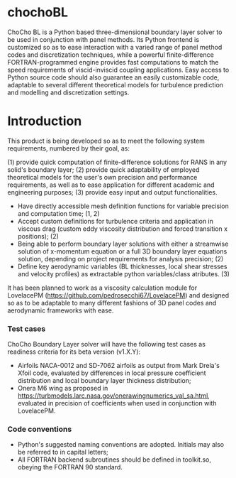 # chochoBL

ChoCho BL is a Python based three-dimensional boundary layer solver to be used in conjunction with panel methods.
Its Python frontend is customized so as to ease interaction with a varied range of panel method codes and discretization techniques, while a powerful finite-difference FORTRAN-programmed engine provides fast computations to match the speed requirements of viscid-inviscid coupling applications. Easy access to Python source code should also guarantee an easily customizable code, adaptable to several different theoretical models for turbulence prediction and modelling and discretization settings.

# Introduction

This product is being developed so as to meet the following system requirements, numbered by their goal, as:

(1) provide quick computation of finite-difference solutions for RANS in any solid's boundary layer;
(2) provide quick adaptability of employed theoretical models for the user's own precision and performance requirements, as well as to ease application for different academic and engineering purposes;
(3) provide easy input and output functionalities.

* Have directly accessible mesh definition functions for variable precision and computation time; (1, 2)
* Accept custom definitions for turbulence criteria and application in viscous drag (custom eddy viscosity distribution and forced transition x positions); (2)
* Being able to perform boundary layer solutions with either a streamwise solution of x-momentum equation or a full 3D boundary layer equations solution, depending on project requirements for analysis precision; (2)
* Define key aerodynamic variables (BL thicknesses, local shear stresses and velocity profiles) as extractable python variables/class atributes. (3)

It has been planned to work as a viscosity calculation module for LovelacePM (https://github.com/pedrosecchi67/LovelacePM) and designed so as to be adaptable to many different fashions of 3D panel codes and aerodynamic frameworks with ease.

### Test cases

ChoCho Boundary Layer solver will have the following test cases as readiness criteria for its beta version (v1.X.Y):

* Airfoils NACA-0012 and SD-7062 airfoils as output from Mark Drela's Xfoil code, evaluated by differences in local pressure coefficient distribution and local boundary layer thickness distribution;
* Onera M6 wing as proposed in https://turbmodels.larc.nasa.gov/onerawingnumerics_val_sa.html, evaluated in precision of coefficients when used in conjunction with LovelacePM.

### Code conventions

* Python's suggested naming conventions are adopted. Initials may also be referred to in capital letters;
* All FORTRAN backend subroutines should be defined in toolkit.so, obeying the FORTRAN 90 standard.